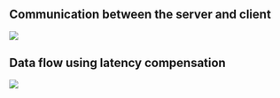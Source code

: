 ## Communication between the server and client

![](https://lh3.googleusercontent.com/AXdlpDyK5BeJC8mfwnvwjONEpFtp-SnxGPWWwFdDrW-vxRYbEzQfPWk8Y0CYaUxwF5SoBuFRmAx-jPTovX1Om5KK150OU9bQ5LRGkfSx_GQzO9eLMoi9RQp5riLJDCGrcSQcthrHBggmFAt0f40l8q0Es-KAThmAEpNm-eIcnQfRDpCf-K7_78ncKlGgqPfxXi0gdpLoH3QQ5a29LPGha3lWh41IEe1K5zEG5SocnzR_H6OoCfoEqIja_Xob-AaKx_ysSJ-RGLa1wSfhonaauXzlUB0C4RZgZ5FpIKt7H4KtNLixk2QIncgAxJFANyEZsrzmKO1jJBzVBCbIkh619vatKIDEwqLDUN1mS3O8DSoKrxFSOOPN0QmjB55mMhtNCwnoA0k_-JM-xB7WJJgolM0Vn-MxxUHRZiSbNAurDOm4mlDJ50eiw6T5IKU3d7ynSdwOxoq1uVtJniBqfBWSWSb8qjUIaBQWLVhOJ67fo3sqdvjAW5oi936nSFMrA8QTVQAhQI_A4S3gRB5Nfz-w_A2mAZI3PkJlJFY5ONUvZ70TqY37K6BIg4ZB73FRXr32Aers=w686-h503-no)

## Data flow using latency compensation

![](https://lh3.googleusercontent.com/SZhf2cyRY9e7sntQ56gc6vvpMafSf4HOHJwEj-8DUTYHjCRvdBolBeFnJJB4q_oxLzFbZ8exnRB6NKPc7ltCvl7jKjgwxqOuFksm1KHnfaso1Gu02CugvrjtnVE0t4by7Oo-d8Sv_jFm7ip4YQexeC9jJ-8jl2mz7Q7mb2Bloh50zZL73FvbT7wwhzI0xxYoS1wcQ1ytvyYKza9KI6O1OmOAVDLhnQ6m8jBKuhO9zk9nZfsaDVic7-N21z_8dg-gvjUvucfQ6pz6f7AudvwOSYEvvHfXiu6H9z2Gj_vCzWTS5QDQ4CFYeb9nVOXVL0ejFAMoFxAOEMXvm48eE8uVitMgF1hrAubqaIyq6oOOFN5Yb2Nsg461-GJHJPuo-iXemY4W5Wcn-Bl3hYHgl35m4E72P1q4v_BwljguBrGVyzak3fx1UcJ3M9jfquFeRWWRwlXFnvC2bGEJ45ouaTPqsqXRwAMTErfFX7oJUBMLSW_YswX-ysnYvhRj-wD4TAgGSZXwCt3x0qu8aoY5jp4dMiWSDemFDnzsgb6fnJ8Tqs9Z4NmpxoAjh6b8si4QyyEI5tBe=w833-h348-no)
